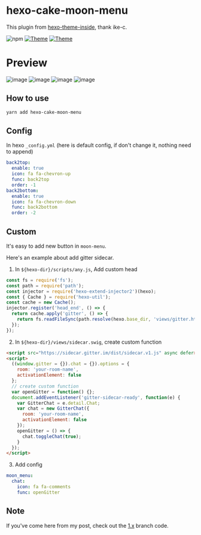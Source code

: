 # hexo-cake-moon-menu

This plugin from [hexo-theme-inside](https://github.com/ike-c/hexo-theme-inside), thank ike-c.

![npm](https://img.shields.io/npm/v/hexo-cake-moon-menu.svg)
[![Theme](https://img.shields.io/badge/Theme-NexT(Pisces&Gemini):7.3.0-blue.svg)](https://theme-next.org)
[![Theme](https://img.shields.io/badge/Theme-Cake:1.1.0-blue.svg)](https://github.com/jiangtj/hexo-theme-cake)

# Preview
![image](https://user-images.githubusercontent.com/15902347/61098652-41f0ee80-a492-11e9-9c75-bb8fad0aa058.png)
![image](https://user-images.githubusercontent.com/15902347/61098668-51703780-a492-11e9-984c-a17c1509a4c6.png)
![image](https://user-images.githubusercontent.com/15902347/61098577-1110b980-a492-11e9-930e-cd0c677f7714.png)
![image](https://user-images.githubusercontent.com/15902347/61098595-1ff76c00-a492-11e9-8c66-0a702b390961.png)

## How to use

```bash
yarn add hexo-cake-moon-menu
```

## Config

In hexo `_config.yml` (here is default config, if don't change it, nothing need to append)

```yml
back2top:
  enable: true
  icon: fa fa-chevron-up
  func: back2top
  order: -1
back2bottom:
  enable: true
  icon: fa fa-chevron-down
  func: back2bottom
  order: -2
```

## Custom

It's easy to add new button in `moon-menu`.

Here's an example about add gitter sidecar.

1.  In `${hexo-dir}/scripts/any.js`, Add custom head
```js
const fs = require('fs');
const path = require('path');
const injector = require('hexo-extend-injector2')(hexo);
const { Cache } = require('hexo-util');
const cache = new Cache();
injector.register('head_end', () => {
  return cache.apply('gitter', () => {
    return fs.readFileSync(path.resolve(hexo.base_dir, 'views/gitter.html'), 'utf8');
  });
});
```

2. In `${hexo-dir}/views/sidecar.swig`, create custom function
```html
<script src="https://sidecar.gitter.im/dist/sidecar.v1.js" async defer></script>
<script>
  ((window.gitter = {}).chat = {}).options = {
    room: 'your-room-name',
    activationElement: false
  };
  // create custom function
  var openGitter = function() {};
  document.addEventListener('gitter-sidecar-ready', function(e) {
    var GitterChat = e.detail.Chat;
    var chat = new GitterChat({
      room: 'your-room-name',
      activationElement: false
    });
    openGitter = () => {
      chat.toggleChat(true);
    }
  });
</script>
```

3. Add config
```yml
moon_menu:
  chat:
    icon: fa fa-comments
    func: openGitter
```

## Note

If you've come here from my post, check out the [1.x](tree/1.x) branch code.
